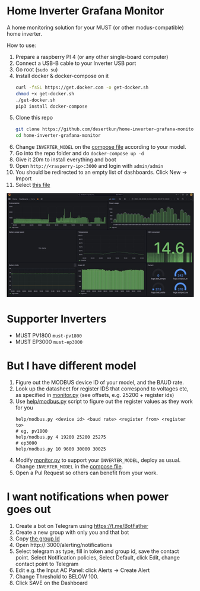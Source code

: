# Home Inverter Grafana Monitor

A home monitoring solution for your MUST (or other modus-compatible) home inverter.

How to use:

1. Prepare a raspberry PI 4 (or any other single-board computer)
2. Connect a USB-B cable to your Inverter USB port
3. Go root (`sudo su`)
4. Install docker & docker-compose on it
   ```bash
   curl -fsSL https://get.docker.com -o get-docker.sh
   chmod +x get-docker.sh
   ./get-docker.sh
   pip3 install docker-compose
   ```
5. Clone this repo
   ```bash
   git clone https://github.com/desertkun/home-inverter-grafana-monitor.git
   cd home-inverter-grafana-monitor
   ```
6. Change `INVERTER_MODEL` on the [compose file](./docker-compose.yml) according to your model.
7. Go into the repo folder and do `docker-compose up -d`
8. Give it 20m to install everything and boot
9. Open `http://<rasperry-ip>:3000` and login with `admin/admin`
10. You should be redirected to an empty list of dashboards. Click New -> Import
11. Select [this file](./home-dashboard.json)

<img src="dashboard.jpg">

# Supporter Inverters

* MUST PV1800 `must-pv1800`
* MUST EP3000 `must-ep3000`

# But I have different model

1. Figure out the MODBUS device ID of your model, and the BAUD rate.
2. Look up the datasheet for register IDS that correspond to voltages etc,
   as specified in [monitor.py](monitor/monitor.py) (see offsets, e.g. 25200 + register ids)
3. Use [help/modbus.py](./help/modbus.py) script to figure out the register values as they work for you
   ```
   help/modbus.py <device id> <baud rate> <register from> <register to>
   # eg, pv1800
   help/modbus.py 4 19200 25200 25275
   # ep3000
   help/modbus.py 10 9600 30000 30025
   ```
4. Modify [monitor.py](monitor/monitor.py) to support your  `INVERTER_MODEL`, deploy as usual. Change `INVERTER_MODEL` 
   in the [compose file](./docker-compose.yml).
5. Open a Pul Request so others can benefit from your work.

# I want notifications when power goes out

1. Create a bot on Telegram using https://t.me/BotFather
2. Create a new group with only you and that bot
3. Copy [the group Id](https://stackoverflow.com/a/49852274)
4. Open http://<ip>:3000/alerting/notifications
5. Select telegram as type, fill in token and group id, save the contact point.
   Select Notification policies, Select Default, click Edit, change contact point to Telegram
6. Edit e.g. the Input AC Panel: click Alerts -> Create Alert
7. Change Threshold to BELOW 100.
8. Click SAVE on the Dashboard